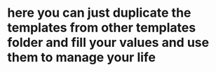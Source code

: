 # here you can just duplicate the templates from other templates folder and fill your values and use them to manage your life